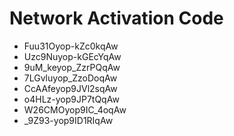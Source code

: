 # Network Activation Code
* Fuu31Oyop-kZc0kqAw
* Uzc9Nuyop-kGEcYqAw
* 9uM_keyop_ZzrPQqAw
* 7LGvluyop_ZzoDoqAw
* CcAAfeyop9JVl2sqAw
* o4HLz-yop9JP7tQqAw
* W26CMOyop9IC_4oqAw
* _9Z93-yop9ID1RIqAw